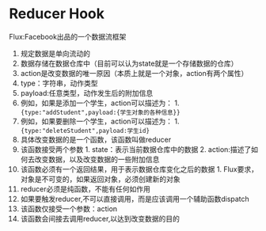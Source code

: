 # Reducer Hook
Flux:Facebook出品的一个数据流框架
1. 规定数据是单向流动的
2. 数据存储在数据仓库中（目前可以认为state就是一个存储数据的仓库）
3. action是改变数据的唯一原因（本质上就是一个对象，action有两个属性）
  1. type：字符串，动作类型
  2. payload:任意类型，动作发生后的附加信息
  3. 例如，如果是添加一个学生，action可以描述为：
    1. ```{type:"addStudent",payload:{学生对象的各种信息}}```
  4. 例如，如果要删除一个学生，action可以描述为：
    1. ```{type:"deleteStudent",payload:学生id}```
4. 具体改变数据的是一个函数，该函数叫做reducer
  1. 该函数接受两个参数
    1. state：表示当前数据仓库中的数据
    2. action:描述了如何去改变数据，以及改变数据的一些附加信息
  2. 该函数必须有一个返回结果，用于表示数据仓库变化之后的数据
    1. Flux要求，对象是不可变的，如果返回对象，必须创建新的对象
  3. reducer必须是纯函数，不能有任何如作用
5. 如果要触发reducer,不可以直接调用，而是应该调用一个辅助函数dispatch
  1. 该函数仅接受一个参数：action
  2. 该函数会间接去调用reducer,以达到改变数据的目的

